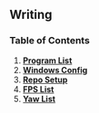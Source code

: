 ## Writing

### Table of Contents 
1. **[Program List](http://github.com/zX3no/zX3no/blob/main/Writing/Program%20List.md)**
2. **[Windows Config](http://github.com/zX3no/zX3no/blob/main/Writing/Windows%20Config.md)**
3. **[Repo Setup](http://github.com/zX3no/zX3no/blob/main/Writing/Repo%20Setup.md)**
4. **[FPS List](http://github.com/zX3no/zX3no/blob/main/Writing/FPS%20List.md)**
5. **[Yaw List](http://github.com/zX3no/zX3no/blob/main/Writing/Yaw%20List.md)**